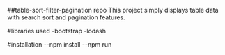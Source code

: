 ##table-sort-filter-pagination repo
This project simply displays table data with search sort and pagination features.

#libraries used
-bootstrap
-lodash

#installation
--npm install
--npm run




